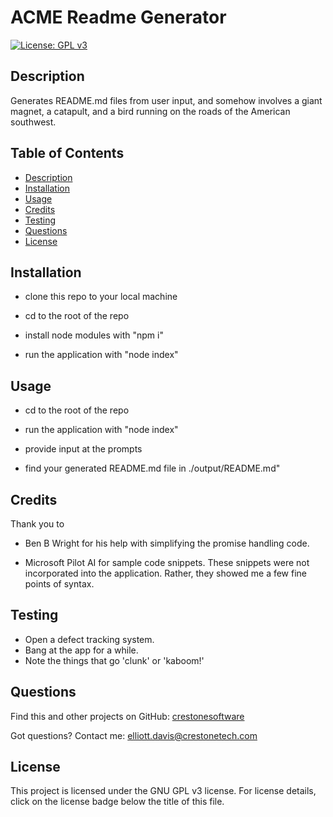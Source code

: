 # ACME Readme Generator
[![License: GPL v3](https://img.shields.io/badge/License-GPLv3-blue.svg)](https://www.gnu.org/licenses/gpl-3.0)
## <a name="Description"></a>Description
Generates README.md files from user input, and somehow involves a giant magnet, a catapult, and a bird running on the roads of the American southwest.
## <a name="Table of Contents"></a>Table of Contents
- [Description](#Description)
- [Installation](#Installation)
- [Usage](#Usage)
- [Credits](#Credits)
- [Testing](#Testing)
- [Questions](#Questions)
- [License](#License)

## <a name="Installation"></a>Installation
- clone this repo to your local machine
    
- cd to the root of the repo
    
- install node modules with "npm i"
    
- run the application with "node index"
    
## <a name="Usage"></a>Usage
- cd to the root of the repo
              
- run the application with "node index"
              
- provide input at the prompts
              
- find your generated README.md file in ./output/README.md"
## <a name="Credits"></a>Credits
Thank you to 
      
- Ben B Wright for his help with simplifying the promise handling code.
      
- Microsoft Pilot AI for sample code snippets. These snippets were not incorporated into the application. Rather, they showed me a few fine points of syntax.
## <a name="Testing"></a>Testing
- Open a defect tracking system.
- Bang at the app for a while.
- Note the things that go 'clunk' or 'kaboom!'
## <a name="Questions"></a>Questions
Find this and other projects on GitHub: <a href="https://github.com/crestonesoftware">crestonesoftware</a>

Got questions? Contact me: <a href="mailto:elliott.davis@crestonetech.com">elliott.davis@crestonetech.com</a>
## <a name="License"></a>License
This project is licensed under the GNU GPL v3 license. For license details, click on the license badge below the title of this file.
